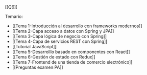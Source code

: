 [[Q6]]

Temario:
+ [[Tema 1-Introducción al desarrollo con frameworks modernos]]
+ [[Tema 2-Capa acceso a datos con Spring y JPA]]
+ [[Tema 3-Capa lógica de negocio con Spring]]
+ [[Tema 4-Capa de servicios REST con Spring]]
+ [[Tutorial JavaScript]]
+ [[Tema 5-Desarrolllo basado en componentes con React]]
+ [[Tema 6-Gestión de estado con Redux]]
+ [[Tema 7-Frontend de una tienda de comercio electrónico]]
+ [[Preguntas examen PA]]